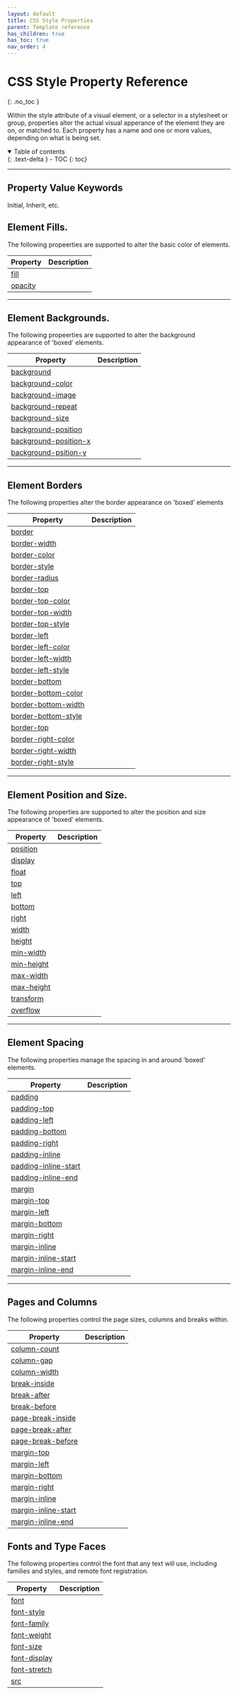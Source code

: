 ```yaml
---
layout: default
title: CSS Style Properties
parent: Template reference
has_children: true
has_toc: true
nav_order: 4
---
```


# CSS Style Property Reference
{: .no_toc }

Within the style attribute of a visual element, or a selector in a stylesheet or group, properties alter the actual visual apperance of the element they are on, or matched to. Each property has a name and one or more values, depending on what is being set.

<details open markdown="block">
  <summary>
    Table of contents
  </summary>
  {: .text-delta }
- TOC
{: toc}
</details>

---

## Property Value Keywords

Initial, Inherit, etc.

## Element Fills.

The following propeerties are supported to alter the basic color of elements.


| Property  | Description |
|---|---|
| <a href='properties/fill.html' >fill</a>   |   |
| <a href='properties/opacity.html' >opacity</a>   |  |

---

## Element Backgrounds.

The following propeerties are supported to alter the background appearance of 'boxed' elements.


| Property  | Description |
|---|---|
| <a href='properties/background.html' >background</a>   |  |
| <a href='properties/background-color.html' >background-color</a>   | |
| <a href='properties/background-image.html' >background-image</a>   |  |
| <a href='properties/background-repeat.html' >background-repeat</a>   |  |
| <a href='properties/background-size.html' >background-size</a>   |  |
| <a href='properties/background-position.html' >background-position</a>   |  |
| <a href='properties/background-position-x.html' >background-position-x</a>   |  |
| <a href='properties/background-position-y.html' >background-psition-y</a>   |  |

---

## Element Borders

The following properties alter the border appearance on 'boxed' elements

| Property  | Description |
|---|---|
| <a href='properties/border.html' >border</a>   |  |
| <a href='properties/border-width.html' >border-width</a>   |  |
| <a href='properties/borde-color.html' >border-color</a>   |  |
| <a href='properties/border-style.html' >border-style</a>   |  |
| <a href='properties/border-radius.html' >border-radius</a>   |  |
| <a href='properties/border-top.html' >border-top</a>   |  |
| <a href='properties/border-top-color.html' >border-top-color</a>   |  |
| <a href='properties/border-top-width.html' >border-top-width</a>   |  |
| <a href='properties/border-top-style.html' >border-top-style</a>   |  |
| <a href='properties/border-left.html' >border-left</a>   |  |
| <a href='properties/border-left-color.html' >border-left-color</a>   |  |
| <a href='properties/border-left-width.html' >border-left-width</a>   |  |
| <a href='properties/border-left-style.html' >border-left-style</a>   |  |
| <a href='properties/border-bottom.html' >border-bottom</a>   |  |
| <a href='properties/border-bottom-color.html' >border-bottom-color</a>   |  |
| <a href='properties/border-bottom-width.html' >border-bottom-width</a>   |  |
| <a href='properties/border-bottom-style.html' >border-bottom-style</a>   |  |
| <a href='properties/border-right.html' >border-top</a>   |  |
| <a href='properties/border-right-color.html' >border-right-color</a>   |  |
| <a href='properties/border-right-width.html' >border-right-width</a>   |  |
| <a href='properties/border-right-style.html' >border-right-style</a>   |  |

---

## Element Position and Size.

The following properties are supported to alter the position and size appearance of 'boxed' elements.

| Property  | Description |
|---|---|
| <a href='properties/position.html' >position</a> |    |
| <a href='properties/display.html' >display</a> | |
| <a href='properties/float.html' >float</a> |  |
| <a href='properties/top.html' >top</a> |  |
| <a href='properties/left.html' >left</a> |  |
| <a href='properties/bottom.html' >bottom</a> |  |
| <a href='properties/right.html' >right</a> |  |
| <a href='properties/width.html' >width</a>  |  |
| <a href='properties/height.html' >height</a> |    |
| <a href='properties/min-width.html' >min-width</a>   |    |
| <a href='properties/min-height.html' >min-height</a>   | |
| <a href='properties/max-width.html' >max-width</a>   |  |
| <a href='properties/max-height.html' >max-height</a>   |  |
| <a href='properties/transform.html' >transform</a>   |  |
| <a href='properties/overflow.html' >overflow</a>   |  |

---

## Element Spacing

The following properties manage the spacing in and around 'boxed' elements.

| Property  | Description |
|---|---|
| <a href='properties/padding.html' >padding</a>   |  |
| <a href='properties/padding-top.html' >padding-top</a>   |  |
| <a href='properties/padding-left.html' >padding-left</a>   |  |
| <a href='properties/padding-bottom.html' >padding-bottom</a>   |  |
| <a href='properties/padding-right.html' >padding-right</a>   |  |
| <a href='properties/padding-inline.html' >padding-inline</a>   |  |
| <a href='properties/padding-inline-start.html' >padding-inline-start</a>   |  |
| <a href='properties/padding-inline-end.html' >padding-inline-end</a>   |  |
| <a href='properties/margin.html' >margin</a>   |  |
| <a href='properties/margin-top.html' >margin-top</a>   |  |
| <a href='properties/margin-left.html' >margin-left</a>   |  |
| <a href='properties/margin-bottom.html' >margin-bottom</a>   |  |
| <a href='properties/margin-right.html' >margin-right</a>   |  |
| <a href='properties/margin-inline.html' >margin-inline</a>   |  |
| <a href='properties/margin-inline-start.html' >margin-inline-start</a>   |  |
| <a href='properties/margin-inline-end.html' >margin-inline-end</a>   |  |

---

## Pages and Columns

The following properties control the page sizes, columns and breaks within.

| Property  | Description |
|---|---|
| <a href='properties/column-count.html' >column-count</a>   |  |
| <a href='properties/column-gap.html' >column-gap</a>   |  |
| <a href='properties/column-width.html' >column-width</a>   |  |
| <a href='properties/break-inside.html' >break-inside</a>   |  |
| <a href='properties/break-after.html' >break-after</a>   |  |
| <a href='properties/break-before.html' >break-before</a>   |  |
| <a href='properties/page-break-inside.html' >page-break-inside</a>   |  |
| <a href='properties/page-break-after.html' >page-break-after</a>   |  |
| <a href='properties/page-break-before.html' >page-break-before</a>   |  |
| <a href='properties/margin-top.html' >margin-top</a>   |  |
| <a href='properties/margin-left.html' >margin-left</a>   |  |
| <a href='properties/margin-bottom.html' >margin-bottom</a>   |  |
| <a href='properties/margin-right.html' >margin-right</a>   |  |
| <a href='properties/margin-inline.html' >margin-inline</a>   |  |
| <a href='properties/margin-inline-start.html' >margin-inline-start</a>   |  |
| <a href='properties/margin-inline-end.html' >margin-inline-end</a>   |  |

## Fonts and Type Faces

The following properties control the font that any text will use, including families and styles, and remote font registration.

| Property  | Description |
|---|---|
| <a href='properties/font.html' >font</a>   |  |
| <a href='properties/font-style.html' >font-style</a>   |  |
| <a href='properties/font-family.html' >font-family</a>   |  |
| <a href='properties/font-weight.html' >font-weight</a>   |  |
| <a href='properties/font-size.html' >font-size</a>   |  |
| <a href='properties/font-display.html' >font-display</a>   |  |
| <a href='properties/font-stretch.html' >font-stretch</a>   |  |
| <a href='properties/src.html' >src</a>   |  |

